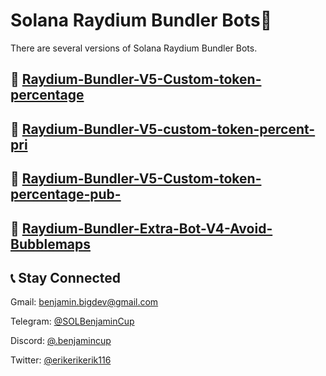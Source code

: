 # Solana Raydium Bundler Bots🚀

There are several versions of Solana Raydium Bundler Bots.



## 🎯 [Raydium-Bundler-V5-Custom-token-percentage](https://github.com/Benjamin-cup/Raydium-Bundler-V5-Custom-token-percentage)

## 🎯 [Raydium-Bundler-V5-custom-token-percent-pri](https://github.com/Benjamin-cup/Raydium-Bundler-V5-custom-token-percent-pri)

## 🎯 [Raydium-Bundler-V5-Custom-token-percentage-pub- ](https://github.com/Benjamin-cup/Raydium-Bundler-V5-Custom-token-percentage-pub-)

## 🎯 [Raydium-Bundler-Extra-Bot-V4-Avoid-Bubblemaps](https://github.com/Benjamin-cup/Raydium-Bundler-Extra-Bot-V4-Avoid-Bubblemaps) 

## 📞 **Stay Connected**

Gmail: benjamin.bigdev@gmail.com

Telegram: [@SOLBenjaminCup](https://t.me/SOLBenjaminCup)

Discord: [@.benjamincup](https://discord.com/channels/@me/1305610537790476382)

Twitter: [@erikerikerik116](https://x.com/erikerikerik116)